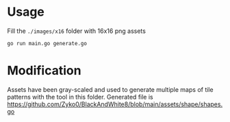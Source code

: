 # Usage

Fill the `./images/x16` folder with 16x16 png assets

```
go run main.go generate.go
```

# Modification

Assets have been gray-scaled and used to generate multiple maps of tile patterns with the tool in this folder.
Generated file is https://github.com/Zyko0/BlackAndWhite8/blob/main/assets/shape/shapes.go
